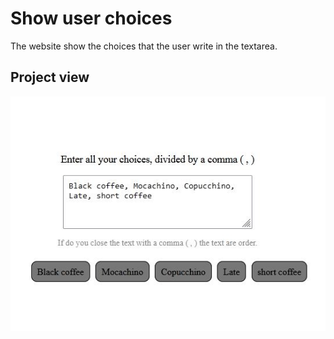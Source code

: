 # Show user choices

The website show the choices that the user write in the textarea.

## Project view

![proyect view](./screenshot.JPG)